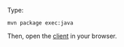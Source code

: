 Type:

```
mvn package exec:java
```

Then, open the [client](http://jsbin.com/duhatu/1/watch?js,console) in your browser.